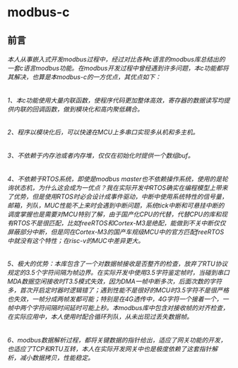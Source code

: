 # modbus-c
## 前言
###### 本人从事嵌入式开发modbus过程中，经过对比各种c语言的modbus库总结出的一套c语言modbus功能。在modbus开发过程中曾经遇到许多问题，本c功能都将其解决，也算是本modbus-c的一方优点，其优点如下：
###### 1、本c功能使用大量内联函数，使程序代码更加整体高效，寄存器的数据读写均提供内联的回调函数，做到模块化和高内聚低耦合。
###### 2、程序以模块化后，可以快速在MCU上多串口实现多从机和多主机。
###### 3、不依赖于内存池或者内存堆，仅仅在初始化时提供一个数组buf。
###### 4、不依赖于RTOS系统，即使是modbus master也不依赖操作系统，使用的是轮询状态机，为什么这会成为一优点？我在实际开发中RTOS确实在编程模型上带来了优势，但是使用RTOS时必会设计成事件驱动，中断中使用系统特性的信号量，邮箱，列队，MUC性能不上来时会遇到中断问题，系统tick中断和可悬挂中断的调度掌握也是需要对MCU特别了解，由于国产化CPU的代替，代替CPU的库和现有RTOS不是很匹配，比如freeRTOS和Cortex-M3是绝配，能做到不关中断仅仅屏蔽部分中断，但是同在Cortex-M3的国产车规级MCU中的官方匹配freeRTOS中就没有这个特性；在risc-v的MUC中差异更大。
###### 5、极大的优势：本库包含了一个对数据帧接收是否整齐的检查，放弃了RTU协议规定的3.5个字符间隔为帧边界。在实际开发中使用3.5字符鉴定帧时，当碰到串口MDA数据空闲接收时T3.5模式失效，因为DMA一帧中断多次，后面次数的字符多，首次开启定时器时逻辑错了；遇到性能不是很好的MCU时3.5字符不是很严格也失效，一帧分成两帧发都可能；特别是在4G透传中，4G字符一个接着一个，一帧中两个字符间隔时间延时可能上秒。本modbus库中包含对接收帧的对齐检查，在实际应用中，本人使用时配合循环列队，从未出现过丢失数据帧。
###### 6、modbus数据解析过程，都将关键数据的指针给出，适应了网关功能的开发，也适应了TCP和RTU互转，本人在实际开发网关中也是极度依赖了这套指针解析，减小数据拷贝，性能稳定。